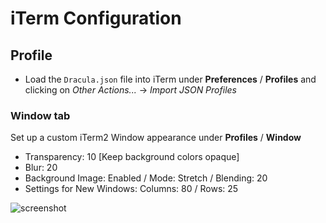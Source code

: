 # iTerm Configuration

## Profile

- Load the `Dracula.json` file into iTerm under **Preferences** / **Profiles** and clicking on *Other Actions...* -> *Import JSON Profiles*

### Window tab

Set up a custom iTerm2 Window appearance under **Profiles** / **Window**

- Transparency: 10 [Keep background colors opaque]
- Blur: 20
- Background Image: Enabled / Mode: Stretch / Blending: 20
- Settings for New Windows: Columns: 80 / Rows: 25

![screenshot]()
